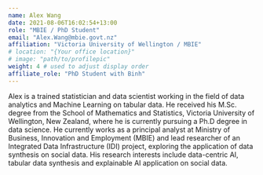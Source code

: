 ```yaml
---
name: Alex Wang
date: 2021-08-06T16:02:54+13:00
role: "MBIE / PhD Student"
email: "Alex.Wang@mbie.govt.nz"
affiliation: "Victoria University of Wellington / MBIE"
# location: "{Your office location}"
# image: "path/to/profilepic"
weight: 4 # used to adjust display order
affiliate_role: "PhD Student with Binh"
---
```


Alex is a trained statistician and data scientist working in the field of data analytics and Machine Learning on tabular data. He received his M.Sc. degree from the School of Mathematics and Statistics, Victoria University of Wellington, New Zealand, where he is currently pursuing a Ph.D degree in data science. He currently works as a principal analyst at Ministry of Business, Innovation and Employment (MBIE) and lead researcher of an Integrated Data Infrastructure (IDI) project, exploring the application of data synthesis on social data. His research interests include data-centric AI, tabular data synthesis and explainable AI application on social data.
